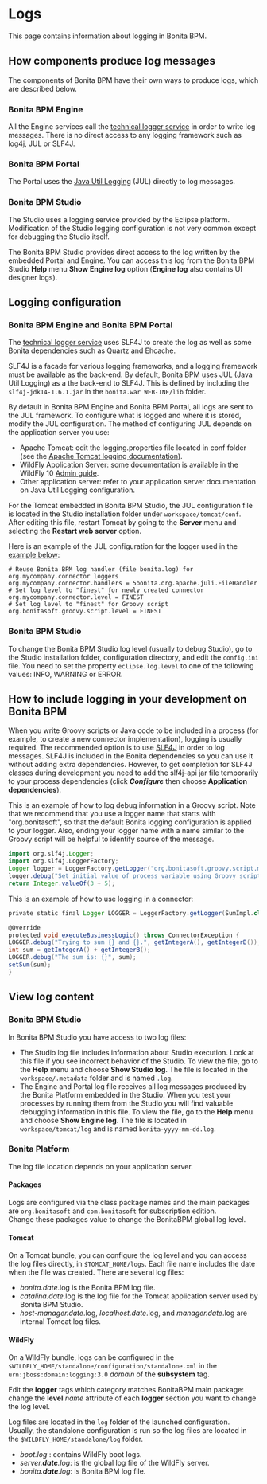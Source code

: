 # Logs

This page contains information about logging in Bonita BPM.

## How components produce log messages

The components of Bonita BPM have their own ways to produce logs, which are described below.

### Bonita BPM Engine

All the Engine services call the [technical logger service](technical-logging.md) in order to write log messages. There is no direct access to any logging framework such as log4j, JUL or SLF4J.

### Bonita BPM Portal

The Portal uses the [Java Util Logging](http://docs.oracle.com/javase/8/docs/api/java/util/logging/package-summary.html) (JUL) directly to log messages.

### Bonita BPM Studio

The Studio uses a logging service provided by the Eclipse platform. Modification of the Studio logging configuration is not very common except for debugging the Studio itself.

The Bonita BPM Studio provides direct access to the log written by the embedded Portal and Engine. You can access this log from the Bonita BPM Studio **Help** menu **Show Engine log** option (**Engine log** also contains UI designer logs).

## Logging configuration

### Bonita BPM Engine and Bonita BPM Portal

The [technical logger service](technical-logging.md) uses SLF4J to create the log as well as some Bonita dependencies
such as Quartz and Ehcache.

SLF4J is a facade for various logging frameworks, and a logging framework must be available as the back-end. By default, Bonita BPM uses JUL (Java Util Logging) as a the back-end to SLF4J. This is defined by including the `slf4j-jdk14-1.6.1.jar` in the `bonita.war WEB-INF/lib` folder.

By default in Bonita BPM Engine and Bonita BPM Portal, all logs are sent to the JUL framework. To configure what is logged and where it is stored, modify the JUL configuration. The method of configuring JUL depends on the application server you use:

* Apache Tomcat: edit the logging.properties file located in conf folder (see the [Apache Tomcat logging documentation](http://tomcat.apache.org/tomcat-7.0-doc/logging.html)).
* WildFly Application Server: some documentation is available in the WildFly 10 [Admin guide](https://docs.jboss.org/author/display/WFLY10/Logging+Configuration).
* Other application server: refer to your application server documentation on Java Util Logging configuration.

For the Tomcat embedded in Bonita BPM Studio, the JUL configuration file is located in the Studio installation folder under
`workspace/tomcat/conf`. After editing this file, restart Tomcat by going to the **Server** menu and selecting the **Restart web server** option.

Here is an example of the JUL configuration for the logger used in the [example below](#your_log):
```
# Reuse Bonita BPM log handler (file bonita.log) for org.mycompany.connector loggers
org.mycompany.connector.handlers = 5bonita.org.apache.juli.FileHandler
# Set log level to "finest" for newly created connector
org.mycompany.connector.level = FINEST
# Set log level to "finest" for Groovy script
org.bonitasoft.groovy.script.level = FINEST
```

### Bonita BPM Studio

To change the Bonita BPM Studio log level (usually to debug Studio), go to the Studio installation folder, configuration directory, and edit the `config.ini` file. You need to set the property `eclipse.log.level` to one of the following values: INFO, WARNING or ERROR.

## How to include logging in your development on Bonita BPM

When you write Groovy scripts or Java code to be included in a process (for example, to create a new connector implementation), logging is usually required. The recommended option is to use [SLF4J](http://www.slf4j.org/) in order to log messages. SLF4J is included in the Bonita dependencies so you can use it without adding extra dependencies. However, to get completion for SLF4J classes during development you need to add the slf4j-api jar file temporarily to your process dependencies (click **_Configure_** then choose **Application dependencies**).

This is an example of how to log debug information in a Groovy script. Note that we recommend that you use a logger name that starts with "org.bonitasoft", so that the default Bonita logging configuration is applied to your logger. Also, ending your logger name with a name similar to the Groovy script will be helpful to identify source of the message.
```groovy
import org.slf4j.Logger;
import org.slf4j.LoggerFactory;
Logger logger = LoggerFactory.getLogger("org.bonitasoft.groovy.script.my_int_init_script");
logger.debug("Set initial value of process variable using Groovy script");
return Integer.valueOf(3 + 5);
```

This is an example of how to use logging in a connector:
```groovy
private static final Logger LOGGER = LoggerFactory.getLogger(SumImpl.class); 

@Override 
protected void executeBusinessLogic() throws ConnectorException {
LOGGER.debug("Trying to sum {} and {}.", getIntegerA(), getIntegerB());
int sum = getIntegerA() + getIntegerB(); 
LOGGER.debug("The sum is: {}", sum);
setSum(sum);
}
```

## View log content

### Bonita BPM Studio

In Bonita BPM Studio you have access to two log files:

* The Studio log file includes information about Studio execution. Look at this file if you see incorrect behavior of the Studio. To view the file, go to the **Help** menu and choose **Show Studio log**. The file is located in the `workspace/.metadata` folder and is named `.log`. 
* The Engine and Portal log file receives all log messages produced by the Bonita Platform embedded in the Studio. When you test your processes by running them from the Studio you will find valuable debugging information in this file. To view the file, go to the **Help** menu and choose **Show Engine log**. The file is located in `workspace/tomcat/log` and is named `bonita-yyyy-mm-dd.log`.

### Bonita Platform

The log file location depends on your application server. 

#### Packages

Logs are configured via the class package names and the main packages are `org.bonitasoft` and `com.bonitasoft` for subscription edition.  
Change these packages value to change the BonitaBPM global log level.

#### Tomcat

On a Tomcat bundle, you can configure the log level and you can access the log files directly, in `$TOMCAT_HOME/logs`. 
Each file name includes the date when the file was created. There are several log files:

* _bonita.date_.log is the Bonita BPM log file.
* _catalina.date_.log is the log file for the Tomcat application server used by Bonita BPM Studio.
* _host-manager.date_.log, _localhost.date_.log, and _manager.date_.log are internal Tomcat log files.

#### WildFly

On a WildFly bundle, logs can be configured in the `$WILDFLY_HOME/standalone/configuration/standalone.xml` in the `urn:jboss:domain:logging:3.0` _domain_ of the **subsystem** tag.

Edit the **logger** tags which category matches BonitaBPM main package: change the **level** _name_ attribute of each **logger** section you want to change the log level.

Log files are located in the `log` folder of the launched configuration.  
Usually, the standalone configuration is run so the log files are located in the `$WILDFLY_HOME/standalone/log` folder.

* _boot.log_ : contains WildFly boot logs.
* _server.**date**.log_: is the global log file of the WildFly server.
* _bonita.**date**.log_: is Bonita BPM log file.

